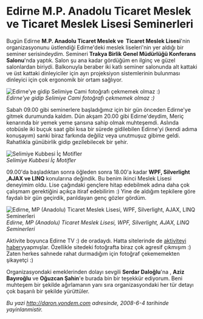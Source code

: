 # Edirne M.P. Anadolu Ticaret Meslek ve Ticaret Meslek Lisesi Seminerleri
Bugün Edirne **M.P. Anadolu Ticaret Meslek ve  Ticaret Meslek
Lisesi**'nin organizasyonunu üstlendiği Edirne'deki meslek liseleri'nin
yer aldığı bir seminer serisindeydim. Semineri **Trakya Birlik Genel
Müdürlüğü Konferans Salonu**'nda yaptık. Salon şu ana kadar gördüğüm en
ilginç ve güzel salonlardan biriydi. Balkonuyla beraber iki katlı
seminer salonunda alt kattaki ve üst kattaki dinleyiciler için ayrı
projeksiyon sistemlerinin bulunması dinleyici için çok ergonomik bir
ortam sağlıyor.

![Edirne'ye gidip Selimiye Cami fotoğrafı çekmemek olmaz
:)](media/Edirne_M_P_Anadolu_Ticaret_Meslek_ve_Ticaret_Meslek_Lisesi_Seminerleri/03062008_2.jpg)\
*Edirne'ye gidip Selimiye Cami fotoğrafı çekmemek olmaz :)*

Sabah 09.00 gibi seminerlere başladığımız için bir gün önceden Edirne'ye
gitmek durumunda kaldım. Dün akşam 20.00 gibi Edirne'deydim, Meriç
kenarında bir yemek yeme şansına sahip olmak muhteşemdi. Aslında
otobüsle iki buçuk saat gibi kısa bir sürede gidilebilen Edirne'yi
(kendi adıma konuşayım) sanki biraz farkında değiliz veya unutmuşuz
gibime geldi. Rahatlıkla günübirlik gidip gezilebilecek bir şehir.

![Selimiye Kubbesi İç
Motifler](media/Edirne_M_P_Anadolu_Ticaret_Meslek_ve_Ticaret_Meslek_Lisesi_Seminerleri/03062008_3.jpg)\
*Selimiye Kubbesi İç Motifler*

09.00'da başladıktan sonra öğleden sonra 18.00'a kadar **WPF,
Silverlight ,AJAX ve LINQ** konularına değindik. Bu benim ikinci Meslek
Lisesi deneyimim oldu. Lise çağındaki gençlere hitap edebilmek adına
daha çok çalışmam gerektiğini açıkça itiraf edebilirim :) Yine de
aldığım tepkilere göre faydalı bir gün geçirdik, parıldayan genç gözler
gördüm.

![Edirne, MP (Anadolu) Ticaret Meslek Lisesi, WPF, Silverlight, AJAX,
LINQ
Seminerleri](media/Edirne_M_P_Anadolu_Ticaret_Meslek_ve_Ticaret_Meslek_Lisesi_Seminerleri/03062008_1.jpg)\
*Edirne, MP (Anadolu) Ticaret Meslek Lisesi, WPF, Silverlight, AJAX,
LINQ Seminerleri*

Aktivite boyunca Edirne TV :) de oradaydı. Hatta sitelerinde de
[aktiviteyi
haber](http://www.edirnetv.com/03/06/08/haberler/bolgesel/bilisim-teknolojileri-anlatildi)yyapmışlar.
Özellikle sitedeki fotoğrafta biraz çok agresif çıkmışım :) Zaten herkes
sahnede rahat durmadığım için fotoğraf çekememekten şikayetçi :)

Organizasyondaki emeklerinden dolayı sevgili **Serdar Daloğlu**'na ,
**Aziz Bayıroğlu** ve **Oğuzcan Şahin**'e burada bin bir teşekkür
ediyorum. Beni muhteşem bir şekilde ağırlamanın yanı sıra
organizasyondaki her tür detayı çok başarılı bir şekilde yürüttüler.



*Bu yazi http://daron.yondem.com adresinde, 2008-6-4 tarihinde yayinlanmistir.*
